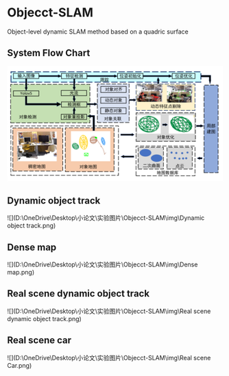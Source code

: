 # Objecct-SLAM
Object-level dynamic SLAM method based on a quadric surface

## System Flow Chart 

![](https://github.com/lsg0103/Objecct-SLAM/blob/main/img/system.png)

## Dynamic object track

![](D:\OneDrive\Desktop\小论文\实验图片\Objecct-SLAM\img\Dynamic object track.png)

## Dense map

![](D:\OneDrive\Desktop\小论文\实验图片\Objecct-SLAM\img\Dense map.png)

## Real scene dynamic object track

![](D:\OneDrive\Desktop\小论文\实验图片\Objecct-SLAM\img\Real scene dynamic object track.png)

## Real scene car

![](D:\OneDrive\Desktop\小论文\实验图片\Objecct-SLAM\img\Real scene Car.png)
